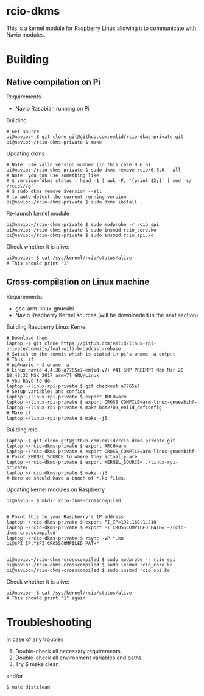 # rcio-dkms
This is a kernel module for Raspberry Linux allowing it to communicate with Navio modules.


# Building
## Native compilation on Pi

Requirements

- Navio Raspbian running on Pi

Building

    # Get source
    pi@navio:~ $ git clone git@github.com:emlid/rcio-dkms-private.git
    pi@navio:~/rcio-dkms-private $ make

Updating dkms

    # Note: use valid version number (in this case 0.6.6)
    pi@navio:~/rcio-dkms-private $ sudo dkms remove rcio/0.6.6 --all
    # Note: you can use something like 
    # $ version=`dkms status | head -1 | awk -F, '{print $2;}' | sed 's/ /rcio\//g'`
    # $ sudo dkms remove $version --all
    # to auto-detect the current running version
    pi@navio:~/rcio-dkms-private $ sudo dkms install .

Re-launch kernel module

    pi@navio:~/rcio-dkms-private $ sudo modprobe -r rcio_spi
    pi@navio:~/rcio-dkms-private $ sudo insmod rcio_core.ko
    pi@navio:~/rcio-dkms-private $ sudo insmod rcio_spi.ko

Check whether it is alive:

    pi@navio:~ $ cat /sys/kernel/rcio/status/alive 
    # This should print "1"


## Cross-compilation on Linux machine

Requirements:

- gcc-arm-linux-gnueabi
- Navio Raspberry Kernel sources (will be downloaded in the next section)

Building Raspberry Linux Kernel

    # Download them
    laptop:~$ git clone https://github.com/emlid/linux-rpi-private/commits/feat-wifi-broadcast-rebase
    # Switch to the commit which is stated in pi's uname -a output
    # Thus, if
    # pi@navio:~ $ uname -a
    # Linux navio 4.4.36-a7765e7-emlid-v7+ #41 SMP PREEMPT Mon Mar 20 18:48:32 MSK 2017 armv7l GNU/Linux
    # you have to do
    laptop:~/linux-rpi-private $ git checkout a7765e7
    # Setup variables and configs
    laptop:~/linux-rpi-private $ export ARCH=arm 
    laptop:~/linux-rpi-private $ export CROSS_COMPILE=arm-linux-gnueabihf-
    laptop:~/linux-rpi-private $ make bcm2709_emlid_defconfig
    # Make it
    laptop:~/linux-rpi-private $ make -j5

Building rcio

    laptop:~$ git clone git@github.com:emlid/rcio-dkms-private.git
    laptop:~/rcio-dkms-private $ export ARCH=arm
    laptop:~/rcio-dkms-private $ export CROSS_COMPILE=arm-linux-gnueabihf-
    # Point KERNEL_SOURCE to where they actually are
    laptop:~/rcio-dkms-private $ export KERNEL_SOURCE=../linux-rpi-private/
    laptop:~/rcio-dkms-private $ make -j5
    # Here we should have a bunch of *.ko files.

Updating kernel modules on Raspberry

    pi@navio:~ $ mkdir rcio-dkms-crosscompiled


    # Point this to your Raspberry's IP address
    laptop:~/rcio-dkms-private $ export PI_IP=192.168.1.210
    laptop:~/rcio-dkms-private $ export PI_CROSSCOMPILED_PATH='~/rcio-dkms-crosscompiled'
    laptop:~/rcio-dkms-private $ rsync -vP *.ko pi@$PI_IP:"$PI_CROSSCOMPILED_PATH"


    pi@navio:~/rcio-dkms-crosscompiled $ sudo modprobe -r rcio_spi
    pi@navio:~/rcio-dkms-crosscompiled $ sudo insmod rcio_core.ko
    pi@navio:~/rcio-dkms-crosscompiled $ sudo insmod rcio_spi.ko

Check whether it is alive:

    pi@navio:~ $ cat /sys/kernel/rcio/status/alive 
    # This should print "1" again


# Troubleshooting

In case of any troubles

1. Double-check all necessary requirements
2. Double-check all environment variables and paths
3. Try 
    $ make clean

and/or

    $ make distclean

